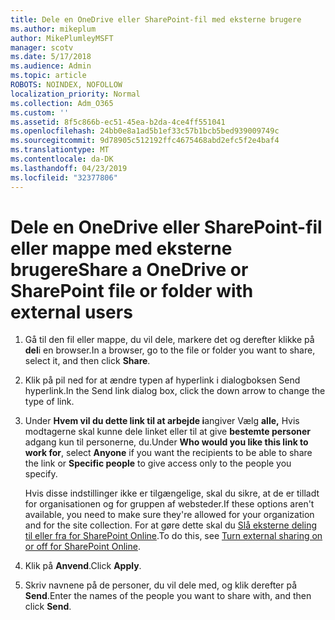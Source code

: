 ```yaml
---
title: Dele en OneDrive eller SharePoint-fil med eksterne brugere
ms.author: mikeplum
author: MikePlumleyMSFT
manager: scotv
ms.date: 5/17/2018
ms.audience: Admin
ms.topic: article
ROBOTS: NOINDEX, NOFOLLOW
localization_priority: Normal
ms.collection: Adm_O365
ms.custom: ''
ms.assetid: 8f5c866b-ec51-45ea-b2da-4ce4ff551041
ms.openlocfilehash: 24bb0e8a1ad5b1ef33c57b1bcb5bed939009749c
ms.sourcegitcommit: 9d78905c512192ffc4675468abd2efc5f2e4baf4
ms.translationtype: MT
ms.contentlocale: da-DK
ms.lasthandoff: 04/23/2019
ms.locfileid: "32377806"
---
```

# <a name="share-a-onedrive-or-sharepoint-file-or-folder-with-external-users"></a><span data-ttu-id="4c2ee-102">Dele en OneDrive eller SharePoint-fil eller mappe med eksterne brugere</span><span class="sxs-lookup"><span data-stu-id="4c2ee-102">Share a OneDrive or SharePoint file or folder with external users</span></span>

1. <span data-ttu-id="4c2ee-103">Gå til den fil eller mappe, du vil dele, markere det og derefter klikke på **del**i en browser.</span><span class="sxs-lookup"><span data-stu-id="4c2ee-103">In a browser, go to the file or folder you want to share, select it, and then click **Share**.</span></span>
    
2. <span data-ttu-id="4c2ee-104">Klik på pil ned for at ændre typen af hyperlink i dialogboksen Send hyperlink.</span><span class="sxs-lookup"><span data-stu-id="4c2ee-104">In the Send link dialog box, click the down arrow to change the type of link.</span></span>
    
3. <span data-ttu-id="4c2ee-105">Under **Hvem vil du dette link til at arbejde i**angiver Vælg **alle,** Hvis modtagerne skal kunne dele linket eller til at give **bestemte personer** adgang kun til personerne, du.</span><span class="sxs-lookup"><span data-stu-id="4c2ee-105">Under **Who would you like this link to work for**, select **Anyone** if you want the recipients to be able to share the link or **Specific people** to give access only to the people you specify.</span></span> 
    
    <span data-ttu-id="4c2ee-106">Hvis disse indstillinger ikke er tilgængelige, skal du sikre, at de er tilladt for organisationen og for gruppen af websteder.</span><span class="sxs-lookup"><span data-stu-id="4c2ee-106">If these options aren't available, you need to make sure they're allowed for your organization and for the site collection.</span></span> <span data-ttu-id="4c2ee-107">For at gøre dette skal du [Slå eksterne deling til eller fra for SharePoint Online](https://go.microsoft.com/fwlink/?linkid=866426).</span><span class="sxs-lookup"><span data-stu-id="4c2ee-107">To do this, see [Turn external sharing on or off for SharePoint Online](https://go.microsoft.com/fwlink/?linkid=866426).</span></span>
    
4. <span data-ttu-id="4c2ee-108">Klik på **Anvend**.</span><span class="sxs-lookup"><span data-stu-id="4c2ee-108">Click **Apply**.</span></span>
    
5. <span data-ttu-id="4c2ee-109">Skriv navnene på de personer, du vil dele med, og klik derefter på **Send**.</span><span class="sxs-lookup"><span data-stu-id="4c2ee-109">Enter the names of the people you want to share with, and then click **Send**.</span></span>
    

